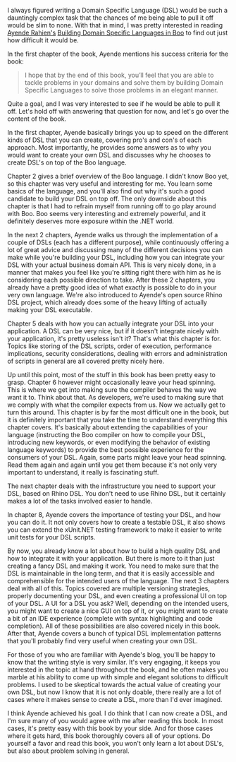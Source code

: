 I always figured writing a Domain Specific Language (DSL) would be such a dauntingly complex task that the chances of me being able to pull it off would be slim to none.  With that in mind, I was pretty interested in reading <a href="http://ayende.com/about-me.aspx">Ayende Rahien's</a> <a href="http://manning.com/rahien/">Building Domain Specific Languages in Boo</a> to find out just how difficult it would be.

In the first chapter of the book, Ayende mentions his success criteria for the book:

<blockquote>
I hope that by the end of this book, you’ll feel that you are able to tackle problems in your 
domains and solve them by building Domain Specific Languages to solve those problems in 
an elegant manner. 
</blockquote>

Quite a goal, and I was very interested to see if he would be able to pull it off.  Let's hold off with answering that question for now, and let's go over the content of the book.

In the first chapter, Ayende basically brings you up to speed on the different kinds of DSL that you can create, covering pro's and con's of each approach.  Most importantly, he provides some answers as to why you would want to create your own DSL and discusses why he chooses to create DSL's on top of the Boo language.

Chapter 2 gives a brief overview of the Boo language.  I didn't know Boo yet, so this chapter was very useful and interesting for me.  You learn some basics of the language, and you'll also find out why it's such a good candidate to build your DSL on top off.  The only downside about this chapter is that I had to refrain myself from running off to go play around with Boo.  Boo seems very interesting and extremely powerful, and it definitely deserves more exposure within the .NET world.  

In the next 2 chapters, Ayende walks us through the implementation of a couple of DSLs (each has a different purpose), while continuously offering a lot of great advice and discussing many of the different decisions you can make while you're building your DSL, including how you can integrate your DSL with your actual business domain API.  This is very nicely done, in a manner that makes you feel like you're sitting right there with him as he is considering each possible direction to take.  After these 2 chapters, you already have a pretty good idea of what exactly is possible to do in your very own language.  We're also introduced to Ayende's open source Rhino DSL project, which already does some of the heavy lifting of actually making your DSL executable. 

Chapter 5 deals with how you can actually integrate your DSL into your application.  A DSL can be very nice, but if it doesn't integrate nicely with your application, it's pretty useless isn't it? That's what this chapter is for.  Topics like storing of the DSL scripts, order of execution, performance implications, security considerations, dealing with errors and administration of scripts in general are all covered pretty nicely here.

Up until this point, most of the stuff in this book has been pretty easy to grasp.  Chapter 6 however might occasionally leave your head spinning.  This is where we get into making sure the compiler behaves the way we want it to.  Think about that.  As developers, we're used to making sure that we comply with what the compiler expects from us.  Now we actually get to turn this around.  This chapter is by far the most difficult one in the book, but it is definitely important that you take the time to understand everything this chapter covers.  It's basically about extending the capabilities of your language (instructing the Boo compiler on how to compile your DSL, introducing new keywords, or even modifying the behavior of existing language keywords) to provide the best possible experience for the consumers of your DSL.  Again, some parts might leave your head spinning.  Read them again and again until you get them because it's not only very important to understand, it really is fascinating stuff.

The next chapter deals with the infrastructure you need to support your DSL, based on Rhino DSL.  You don't need to use Rhino DSL, but it certainly makes a lot of the tasks involved easier to handle. 

In chapter 8, Ayende covers the importance of testing your DSL, and how you can do it.  It not only covers how to create a testable DSL, it also shows you can extend the xUnit.NET testing framework to make it easier to write unit tests for your DSL scripts. 

By now, you already know a lot about how to build a high quality DSL and how to integrate it with your application.  But there is more to it than just creating a fancy DSL and making it work.  You need to make sure that the DSL is maintainable in the long term, and that it is easily accessible and comprehensible for the intended users of the language.  The next 3 chapters deal with all of this.  Topics covered are multiple versioning strategies, properly documenting your DSL, and even creating a professional UI on top of your DSL.  A UI for a DSL you ask? Well, depending on the intended users, you might want to create a nice GUI on top of it, or you might want to create a bit of an IDE experience (complete with syntax highlighting and code completion).  All of these possibilities are also covered nicely in this book.  After that, Ayende covers a bunch of typical DSL implementation patterns that you'll probably find very useful when creating your own DSL.

For those of you who are familiar with Ayende's blog, you'll be happy to know that the writing style is very similar.  It's very engaging, it keeps you interested in the topic at hand throughout the book, and he often makes you marble at his ability to come up with simple and elegant solutions to difficult problems.  I used to be skeptical towards the actual value of creating your own DSL, but now I know that it is not only doable, there really are a lot of cases where it makes sense to create a DSL, more than I'd ever imagined.

I think Ayende achieved his goal.  I do think that I can now create a DSL, and I'm sure many of you would agree with me after reading this book.  In most cases, it's pretty easy with this book by your side.  And for those cases where it gets hard, this book thoroughly covers all of your options.  Do yourself a favor and read this book, you won't only learn a lot about DSL's, but also about problem solving in general.